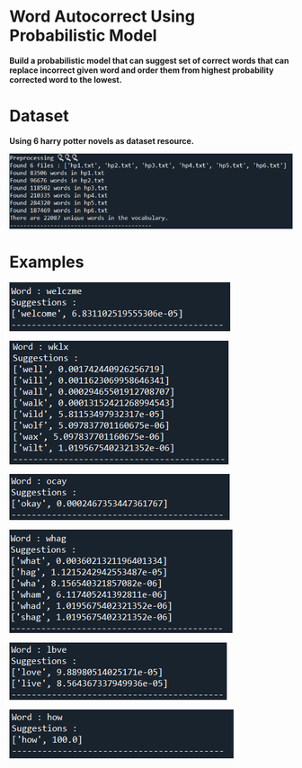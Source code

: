 # Word Autocorrect Using Probabilistic Model
**Build a probabilistic model that can suggest set of correct words that can replace incorrect given word and order them from highest probability corrected word to the lowest.**
# Dataset
**Using 6 harry potter novels as dataset resource.**

![](./img/preprocessing.png)
# Examples
![](./img/ex1.png)

![](./img/ex2.png)

![](./img/ex3.png)

![](./img/ex4.png)

![](./img/ex5.png)

![](./img/ex6.png)
